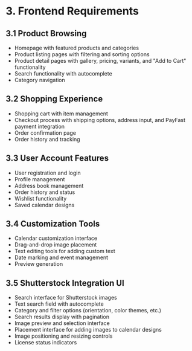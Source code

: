 
# 3. Frontend Requirements

## 3.1 Product Browsing

- Homepage with featured products and categories
- Product listing pages with filtering and sorting options
- Product detail pages with gallery, pricing, variants, and "Add to Cart" functionality
- Search functionality with autocomplete
- Category navigation

## 3.2 Shopping Experience

- Shopping cart with item management
- Checkout process with shipping options, address input, and PayFast payment integration
- Order confirmation page
- Order history and tracking

## 3.3 User Account Features

- User registration and login
- Profile management
- Address book management
- Order history and status
- Wishlist functionality
- Saved calendar designs

## 3.4 Customization Tools

- Calendar customization interface
- Drag-and-drop image placement
- Text editing tools for adding custom text
- Date marking and event management
- Preview generation

## 3.5 Shutterstock Integration UI

- Search interface for Shutterstock images
- Text search field with autocomplete
- Category and filter options (orientation, color themes, etc.)
- Search results display with pagination
- Image preview and selection interface
- Placement interface for adding images to calendar designs
- Image positioning and resizing controls
- License status indicators
